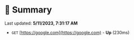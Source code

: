 # 📖 Summary
Last updated: **5/11/2023, 7:31:17 AM**

- `GET` [https://google.com](https://google.com) - **Up** (230ms)
